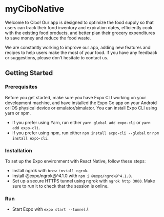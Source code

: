 # myCiboNative

Welcome to Cibo! Our app  is designed to optimize the food supply so that users can track their food inventory and expiration dates, efficiently cook with the existing food products, and better plan their grocery expenditures to save money and reduce the food waste.

We are constantly working to improve our app, adding new features and recipes to help users make the most of your food. If you have any feedback or suggestions, please don't hesitate to contact us. 


<!--
### Built With

This section should list any major frameworks/libraries used to bootstrap your project. Leave any add-ons/plugins for the acknowledgements section. Here are a few examples.

* [![Next][Next.js]][Next-url]
* [![React][React.js]][React-url]
* [![Vue][Vue.js]][Vue-url]
* [![Angular][Angular.io]][Angular-url]
* [![Svelte][Svelte.dev]][Svelte-url]
* [![Laravel][Laravel.com]][Laravel-url]
* [![Bootstrap][Bootstrap.com]][Bootstrap-url]
* [![JQuery][JQuery.com]][JQuery-url]

<p align="right">(<a href="#readme-top">back to top</a>)</p>


-->
## Getting Started

### Prerequisites

Before you get started, make sure you have Expo CLI working on your development machine, and have installed the Expo Go app on your Android or iOS physical device or emulator/simulator.
You can install Expo CLI using yarn or npm.
- If you prefer using Yarn, run either ```yarn global add expo-cli``` or ```yarn add expo-cli```.
- If you prefer using npm, run either ```npm install expo-cli --global``` or ```npm install expo-cli```.

### Installation

To set up the Expo environment with React Native, follow these steps:
- Install ngrok with ```brew install ngrok```.
- Install @expo/ngrok@^4.1.0 with ```npm i @expo/ngrok@^4.1.0```.
- Set up a secure HTTPS tunnel using ngrok with ```ngrok http 3000```. Make sure to run it to check that the session is online.

### Run
- Start Expo with ```expo start --tunnel```.\


